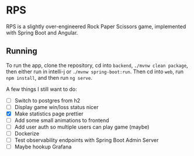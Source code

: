 # RPS

RPS is a slightly over-engineered Rock Paper Scissors game, implemented with Spring Boot and Angular.

## Running

To run the app, clone the repository, cd into `backend`, `./mvnw clean package`, then either run in intelli-j or `./mvnw spring-boot:run`. Then cd into `web`, run `npm install`, and then run `ng serve`.

A few things I still want to do:

- [ ] Switch to postgres from h2
- [ ] Display game win/loss status nicer
- [x] Make statistics page prettier
- [ ] Add some small animations to frontend
- [ ] Add user auth so multiple users can play game (maybe)
- [ ] Dockerize
- [ ] Test observability endpoints with Spring Boot Admin Server
- [ ] Maybe hookup Grafana
